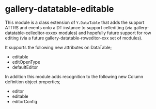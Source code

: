 gallery-datatable-editable
============

This module is a class extension of `Y.DataTable` that adds the support ATTRS and events onto a DT instance to support cellediting (via gallery-datatable-celleditor-xxxxx modules) and hopefully future support for row editing (via a future gallery-datatable-roweditor-xxx set of modules).

It supports the following new attributes on DataTable;
* editable
* editOpenType
* defaultEditor

In addition this module adds recognition to the following new Column definition object properties;
* editor
* editable 
* editorConfig



